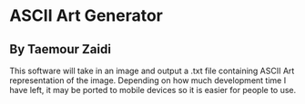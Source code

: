 # ASCII Art Generator
## By Taemour Zaidi

This software will take in an image and output a .txt file containing ASCII Art representation of the image. Depending on how much development time I have left, it may be ported to mobile devices so it is easier for people to use.
